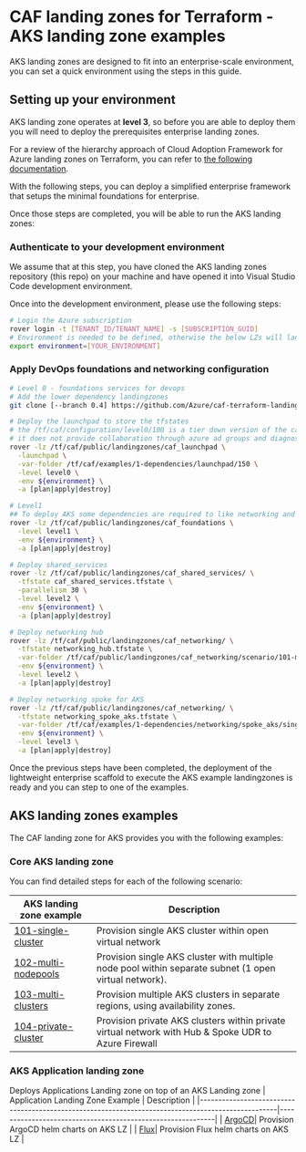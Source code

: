 # CAF landing zones for Terraform - AKS landing zone examples

AKS landing zones are designed to fit into an enterprise-scale environment, you can set a quick environment using the steps in this guide.

## Setting up your environment

AKS landing zone operates at **level 3**, so before you are able to deploy them you will need to deploy the prerequisites enterprise landing zones.

For a review of the hierarchy approach of Cloud Adoption Framework for Azure landing zones on Terraform, you can refer to [the following documentation](https://github.com/Azure/caf-terraform-landingzones/blob/master/documentation/code_architecture/hierarchy.md).

With the following steps, you can deploy a simplified enterprise framework that setups the minimal foundations for enterprise.

Once those steps are completed, you will be able to run the AKS landing zones:

### Authenticate to your development environment

We assume that at this step, you have cloned the AKS landing zones repository (this repo) on your machine and have opened it into Visual Studio Code development environment.

Once into the development environment, please use the following steps:

```bash
# Login the Azure subscription
rover login -t [TENANT_ID/TENANT_NAME] -s [SUBSCRIPTION_GUID]
# Environment is needed to be defined, otherwise the below LZs will land into sandpit which someone else is working on
export environment=[YOUR_ENVIRONMENT]
```

### Apply DevOps foundations and networking configuration

```bash
# Level 0 - foundations services for devops
# Add the lower dependency landingzones
git clone [--branch 0.4] https://github.com/Azure/caf-terraform-landingzones.git /tf/caf/public

# Deploy the launchpad to store the tfstates
# the /tf/caf/configuration/level0/100 is a tier down version of the caf_launchpad scenario 200
# it does not provide collaboration through azure ad groups and diagnostics settings
rover -lz /tf/caf/public/landingzones/caf_launchpad \
  -launchpad \
  -var-folder /tf/caf/examples/1-dependencies/launchpad/150 \
  -level level0 \
  -env ${environment} \
  -a [plan|apply|destroy]

# Level1
## To deploy AKS some dependencies are required to like networking and some accounting, security and governance services are required.
rover -lz /tf/caf/public/landingzones/caf_foundations \
  -level level1 \
  -env ${environment} \
  -a [plan|apply|destroy]

# Deploy shared_services
rover -lz /tf/caf/public/landingzones/caf_shared_services/ \
  -tfstate caf_shared_services.tfstate \
  -parallelism 30 \
  -level level2 \
  -env ${environment} \
  -a [plan|apply|destroy]

# Deploy networking hub
rover -lz /tf/caf/public/landingzones/caf_networking/ \
  -tfstate networking_hub.tfstate \
  -var-folder /tf/caf/public/landingzones/caf_networking/scenario/101-multi-region-hub \
  -env ${environment} \
  -level level2 \
  -a [plan|apply|destroy]

# Deploy networking spoke for AKS
rover -lz /tf/caf/public/landingzones/caf_networking/ \
  -tfstate networking_spoke_aks.tfstate \
  -var-folder /tf/caf/examples/1-dependencies/networking/spoke_aks/single_region \
  -env ${environment} \
  -level level3 \
  -a [plan|apply|destroy]

```

Once the previous steps have been completed, the deployment of the lightweight enterprise scaffold to execute the AKS example landingzones is ready and you can step to one of the examples.

## AKS landing zones examples

The CAF landing zone for AKS provides you with the following examples:

### Core AKS landing zone

You can find detailed steps for each of the following scenario:

| AKS landing zone example                                                                                              | Description                                                |
|---------------------------------------------------------------------------------------------------|------------------------------------------------------------|
| [101-single-cluster](./aks/101-single-cluster)| Provision single AKS cluster within open virtual network |
| [102-multi-nodepools](./aks/102-multi-nodepools)| Provision single AKS cluster with multiple node pool within separate subnet (1 open virtual network). |
| [103-multi-clusters](./aks/103-multi-clusters)| Provision multiple AKS clusters in separate regions, using availability zones.                     |
| [104-private-cluster](./aks/104-private-cluster)| Provision private AKS clusters within private virtual network with Hub & Spoke UDR to Azure Firewall |

### AKS Application landing zone

Deploys Applications Landing zone on top of an AKS Landing zone
| Application Landing Zone Example                                                                                              | Description                                                |
|---------------------------------------------------------------------------------------------------|------------------------------------------------------------|
| [ArgoCD](./examples/applications/argocd)| Provision ArgoCD helm charts on AKS LZ |
| [Flux](./examples/applications/flux)| Provision Flux helm charts on AKS LZ |